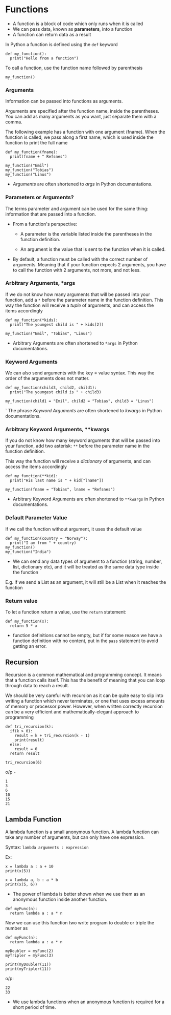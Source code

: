 # Functions
- A function is a block of code which only runs when it is called
- We can pass data, known as **parameters**, into a function
- A function can return data as a result

In Python a function is defined using the `def` keyword
```
def my_function():
  print("Hello from a function")
```
To call a function, use the function name followed by parenthesis

`my_function()`

### Arguments

Information can be passed into functions as arguments.

Arguments are specified after the function name, inside the parentheses. You can add as many arguments as you want, just separate them with a comma.

The following example has a function with one argument (fname). When the function is called, we pass along a first name, which is used inside the function to print the full name

```
def my_function(fname):
  print(fname + " Refsnes")

my_function("Emil")
my_function("Tobias")
my_function("Linus")
```

- *Arguments* are often shortened to *args* in Python documentations.

### Parameters or Arguments?

The terms parameter and argument can be used for the same thing: information that are passed into a function.

- From a function's perspective:

  - A parameter is the variable listed inside the parentheses in the function definition.

  - An argument is the value that is sent to the function when it is called.


- By default, a function must be called with the correct number of arguments. Meaning that if your function expects 2 arguments, you have to call the function with 2 arguments, not more, and not less.

### Arbitrary Arguments, *args
If we do not know how many arguments that will be passed into your function, add a `*` before the parameter name in the function definition.
This way the function will receive a *tuple* of arguments, and can access the items accordingly
```
def my_function(*kids):
  print("The youngest child is " + kids[2])

my_function("Emil", "Tobias", "Linus")
```
- Arbitrary Arguments are often shortened to `*args` in Python documentations.

### Keyword Arguments
We can also send arguments with the key = value syntax.
This way the order of the arguments does not matter.

```
def my_function(child3, child2, child1):
  print("The youngest child is " + child3)

my_function(child1 = "Emil", child2 = "Tobias", child3 = "Linus")
```

` The phrase *Keyword Arguments* are often shortened to *kwargs* in Python documentations.

### Arbitrary Keyword Arguments, **kwargs

If you do not know how many keyword arguments that will be passed into your function, add two asterisk: `**` before the parameter name in the function definition.

This way the function will receive a *dictionary* of arguments, and can access the items accordingly
```
def my_function(**kid):
  print("His last name is " + kid["lname"])

my_function(fname = "Tobias", lname = "Refsnes")
```

- Arbitrary Keyword Arguments are often shortened to `**kwargs` in Python documentations.

### Default Parameter Value
If we call the function without argument, it uses the default value
```
def my_function(country = "Norway"):
  print("I am from " + country)
my_function()
my_function("India")
```
- We can send any data types of argument to a function (string, number, list, dictionary etc), and it will be treated as the same data type inside the function

E.g. if we send a List as an argument, it will still be a List when it reaches the function

### Return value

To let a function return a value, use the `return` statement:
```
def my_function(x):
  return 5 * x
```

- function definitions cannot be empty, but if for some reason we have a function definition with no content, put in the `pass` statement to avoid getting an error.

## Recursion

Recursion is a common mathematical and programming concept. It means that a function calls itself. This has the benefit of meaning that you can loop through data to reach a result.

We should be very careful with recursion as it can be quite easy to slip into writing a function which never terminates, or one that uses excess amounts of memory or processor power. However, when written correctly recursion can be a very efficient and mathematically-elegant approach to programming

```
def tri_recursion(k):
  if(k > 0):
    result = k + tri_recursion(k - 1)
    print(result)
  else:
    result = 0
  return result

tri_recursion(6)
```

o/p -
```
1
3
6
10
15
21
```


## Lambda Function

A lambda function is a small anonymous function.
A lambda function can take any number of arguments, but can only have one expression.

Syntax:
`lambda arguments : expression`

Ex:
```
x = lambda a : a + 10
print(x(5))
```
```
x = lambda a, b : a * b
print(x(5, 6))
```



- The power of lambda is better shown when we use them as an anonymous function inside another function.

```
def myFunc(n):
  return lambda a : a * n
```
Now we can use this function two write program to double or triple the number as
```
def myFunc(n):
  return lambda a : a * n

myDoubler = myFunc(2)
myTripler = myFunc(3)

print(myDoubler(11))
print(myTripler(11))
```
o/p:
```
22
33
```

- We use lambda functions when an anonymous function is required for a short period of time.



